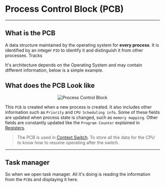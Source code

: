 # Process Control Block (PCB)
<hr>

## What is the PCB

A data structure maintained by the operating system for **every process**. It is identified by an integer `PID` to identify it and distinguish it from other processes.  Tracks

It's architecture depends on the Operating System and may contain different information, below is a simple example.

## What does the PCB Look like
<p align="center">
	<img src="https://zitoc.com/wp-content/uploads/2019/02/process-control-block-PCB.png"alt="Process Control Block">
</p>

This `PCB` is created when a new process is created. It also includes other information such as `Priority` and `CPU Scheduling info`. Some of these fields are updated when process state is changed, such as `memory mapping`. Other fields are constantly updated like the `Program Counter` explained in [Registers](Registers.md#Types-of-Registers-in-a-typical-architecture).

 >The PCB is used in [Context Switch](Context_Switch.md).
 To store all the data for the CPU to know how to resume operating after the switch.
 <hr>

## Task manager 
So when we open task manager. All it's doing is reading the information from the `PCB`s and displaying it here.